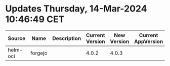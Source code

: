 # Updates Thursday, 14-Mar-2024 10:46:49 CET
| Source   | Name    | Description | Current Version | New Version | Current AppVersion | New AppVersion | Reference                          |
| -------- | ------- | ----------- | --------------- | ----------- | ------------------ | -------------- | ---------------------------------- |
| helm-oci | forgejo |             | 4.0.2           | 4.0.3       |                    | 1.21.7-0       | oci://codeberg.org/forgejo-contrib |

